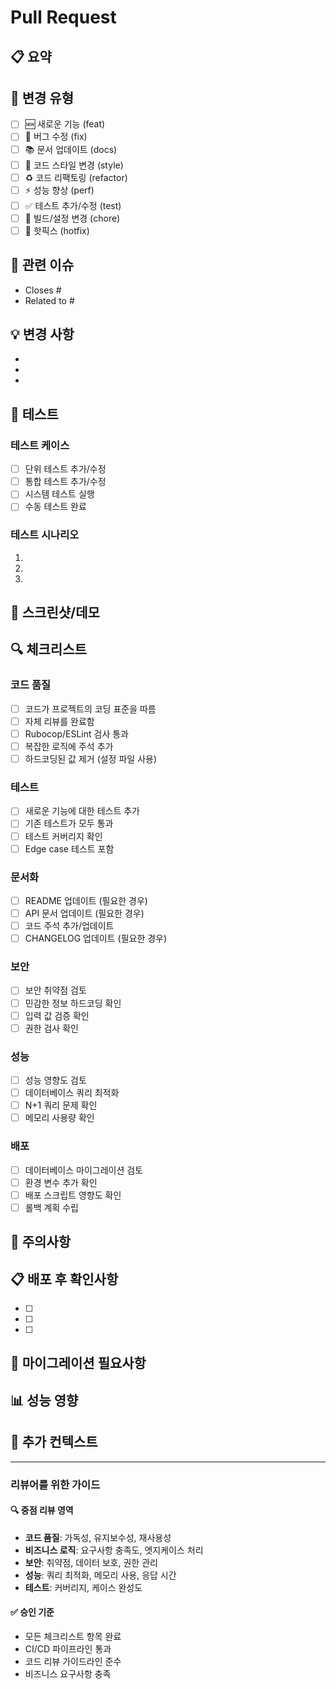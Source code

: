 # Pull Request

## 📋 요약
<!-- 이 PR에서 변경된 내용을 간단히 설명해주세요 -->


## 🎯 변경 유형
<!-- 해당하는 항목에 x를 표시해주세요 -->
- [ ] 🆕 새로운 기능 (feat)
- [ ] 🐛 버그 수정 (fix)
- [ ] 📚 문서 업데이트 (docs)
- [ ] 🎨 코드 스타일 변경 (style)
- [ ] ♻️ 코드 리팩토링 (refactor)
- [ ] ⚡ 성능 향상 (perf)
- [ ] ✅ 테스트 추가/수정 (test)
- [ ] 🔧 빌드/설정 변경 (chore)
- [ ] 🚨 핫픽스 (hotfix)

## 🔗 관련 이슈
<!-- 관련된 이슈 번호를 링크해주세요 -->
- Closes #
- Related to #

## 💡 변경 사항
<!-- 구체적인 변경 내용을 나열해주세요 -->
- 
- 
- 

## 🧪 테스트
<!-- 어떤 테스트를 했는지 설명해주세요 -->

### 테스트 케이스
- [ ] 단위 테스트 추가/수정
- [ ] 통합 테스트 추가/수정
- [ ] 시스템 테스트 실행
- [ ] 수동 테스트 완료

### 테스트 시나리오
<!-- 수행한 테스트 시나리오를 설명해주세요 -->
1. 
2. 
3. 

## 📱 스크린샷/데모
<!-- UI 변경이 있는 경우 스크린샷이나 데모 영상을 추가해주세요 -->


## 🔍 체크리스트
<!-- PR 제출 전 확인해주세요 -->

### 코드 품질
- [ ] 코드가 프로젝트의 코딩 표준을 따름
- [ ] 자체 리뷰를 완료함
- [ ] Rubocop/ESLint 검사 통과
- [ ] 복잡한 로직에 주석 추가
- [ ] 하드코딩된 값 제거 (설정 파일 사용)

### 테스트
- [ ] 새로운 기능에 대한 테스트 추가
- [ ] 기존 테스트가 모두 통과
- [ ] 테스트 커버리지 확인
- [ ] Edge case 테스트 포함

### 문서화
- [ ] README 업데이트 (필요한 경우)
- [ ] API 문서 업데이트 (필요한 경우)
- [ ] 코드 주석 추가/업데이트
- [ ] CHANGELOG 업데이트 (필요한 경우)

### 보안
- [ ] 보안 취약점 검토
- [ ] 민감한 정보 하드코딩 확인
- [ ] 입력 값 검증 확인
- [ ] 권한 검사 확인

### 성능
- [ ] 성능 영향도 검토
- [ ] 데이터베이스 쿼리 최적화
- [ ] N+1 쿼리 문제 확인
- [ ] 메모리 사용량 확인

### 배포
- [ ] 데이터베이스 마이그레이션 검토
- [ ] 환경 변수 추가 확인
- [ ] 배포 스크립트 영향도 확인
- [ ] 롤백 계획 수립

## 🚨 주의사항
<!-- 리뷰어가 특별히 주의깊게 봐야 할 부분이 있다면 설명해주세요 -->


## 📋 배포 후 확인사항
<!-- 배포 후 확인해야 할 사항들을 나열해주세요 -->
- [ ] 
- [ ] 
- [ ] 

## 🔄 마이그레이션 필요사항
<!-- 데이터베이스 마이그레이션이나 데이터 변환이 필요한 경우 설명해주세요 -->


## 📊 성능 영향
<!-- 성능에 미치는 영향이 있다면 설명해주세요 -->


## 🎉 추가 컨텍스트
<!-- 기타 리뷰어가 알아야 할 정보를 추가해주세요 -->


---

### 리뷰어를 위한 가이드
<!-- 리뷰어가 참고할 수 있는 가이드 -->

#### 🔍 중점 리뷰 영역
- **코드 품질**: 가독성, 유지보수성, 재사용성
- **비즈니스 로직**: 요구사항 충족도, 엣지케이스 처리
- **보안**: 취약점, 데이터 보호, 권한 관리
- **성능**: 쿼리 최적화, 메모리 사용, 응답 시간
- **테스트**: 커버리지, 케이스 완성도

#### ✅ 승인 기준
- 모든 체크리스트 항목 완료
- CI/CD 파이프라인 통과
- 코드 리뷰 가이드라인 준수
- 비즈니스 요구사항 충족